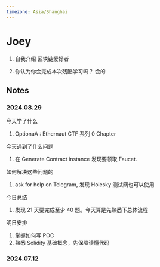 ```yaml
---
timezone: Asia/Shanghai
---
```


# Joey

1. 自我介绍
   区块链爱好者

2. 你认为你会完成本次残酷学习吗？
   会的

## Notes

<!-- Content_START -->

### 2024.08.29

今天学了什么

1. OptionaA : Ethernaut CTF 系列 0 Chapter

今天遇到了什么问题

1. 在 Generate Contract instance 发现要领取 Faucet.

如何解决这些问题的

1. ask for help on Telegram, 发现 Holesky 测试网也可以使用

今日总结

1. 发现 21 天要完成至少 40 题。今天算是先熟悉下总体流程

明日安排

1. 掌握如何写 POC
2. 熟悉 Solidity 基础概念，先保障读懂代码

### 2024.07.12

<!-- Content_END -->
